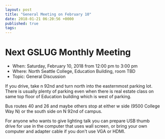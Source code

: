 ```yaml
---
layout: post
title: "General Meeting on February 10"
date: 2018-01-21 06:20:56 +0000
published: true
tags:
---
```

# Next GSLUG Monthly Meeting
* When: Saturday, February 10, 2018 from 12:00 pm to 3:00 pm
* Where: North Seattle College, Education Building, room TBD
* Topic: General Discussion

If you drive, take n 92nd and turn north into the easternmost parking lot.    There is usually plenty of parking even when there is real estate class on same top floor of Education building which is west of parking.

Bus routes 40 and 26  and maybe others stop at either w side (9500 College Way N) or the south side on N 92nd of campus.

For anyone who wants to give lighting talk you can prepare USB thumb drive for use in the computer that uses wall screen, or bring your own computer and adapter cable if you don't use VGA or  HDMI.

